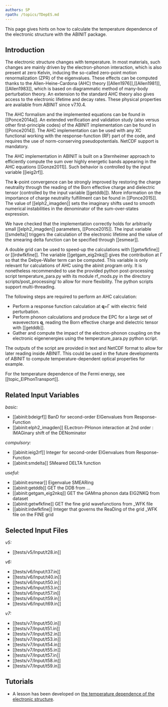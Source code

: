 ```yaml
---
authors: SP
rpath: /topics/TDepES.md
---
```

<!--
This file is automatically generated by mksite.py. All changes will be lost.
Change the input yaml files or the python code
-->

This page gives hints on how to calculate the temperature dependence of the electronic structure with the ABINIT package.

## Introduction

The electronic structure changes with temperature. In most materials, such
changes are mainly driven by the electron-phonon interaction, which is also
present at zero Kelvin, inducing the so-called zero-point motion
renormalization (ZPR) of the eigenvalues. These effects can be computed thanks
to the Allen-Heine-Cardona (AHC) theory
[[Allen1976]],[[Allen1981]],[[Allen1983]], which is based on diagrammatic
method of many-body perturbation theory. An extension to the standard AHC
theory also gives access to the electronic lifetime and decay rates. These
physical properties are available from ABINIT since v7.10.4.

The AHC formalism and the implemented equations can be found in
[[Ponce2014a]]. An extended verification and validation study (also versus
other first-principle codes) of the ABINIT implementation can be found in
[[Ponce2014]]. The AHC implementation can be used with any XC functional
working with the response-function (RF) part of the code, and requires the use
of norm-conserving pseudopotentials. NetCDF support is mandatory.

The AHC implementation in ABINIT is built on a Sternheimer approach to
efficiently compute the sum over highly energetic bands appearing in the AHC
equations [[Gonze2011]]. Such behavior is controlled by the input variable
[[ieig2rf]].

The **k**-point convergence can be strongly improved by restoring the charge
neutrality through the reading of the Born effective charge and dielectric
tensor (controlled by the input variable [[getddb]]). More information on the
importance of charge neutrality fulfillment can be found in [[Ponce2015]]. The
value of [[elph2_imagden]] sets the imaginary shifts used to smooth numerical
instabilities in the denominator of the sum-over-states expression.

We have checked that the implementation correctly holds for arbitrarily small
[[elph2_imagden]] parameters, [[Ponce2015]]. The input variable [[smdelta]]
triggers the calculation of the electronic lifetime and the value of the
smearing delta function can be specified through [[esmear]].

A double grid can be used to speed-up the calculations with [[getwfkfine]] or
[[irdwfkfine]]. The variable [[getgam_eig2nkq]] gives the contribution at Γ so
that the Debye-Waller term can be computed. This variable is only relevant for
calculations of AHC using the abinit program only. It is nonetheless
recommended to use the provided python post-processing script
temperature_para.py with its module rf_mods.py in the directory
scripts/post_processing/ to allow for more flexibility. The python scripts
support multi-threading.

The following steps are required to perform an AHC calculation:

* Perform a response function calculation at **q**=Γ with electric field perturbation.
* Perform phonon calculations and produce the EPC for a large set of wavevectors **q**, reading the Born effective charge and dielectric tensor with [[getddb]].
* Gather and compute the impact of the electron-phonon coupling on the electronic eigenenergies using the temperature_para.py python script.

The outputs of the script are provided in text and NetCDF format to allow for
later reading inside ABINIT. This could be used in the future developments of
ABINIT to compute temperature-dependent optical properties for example.

For the temperature dependence of the Fermi energy, see
[[topic_ElPhonTransport]].



## Related Input Variables

*basic:*

- [[abinit:bdeigrf]]  BanD for second-order EIGenvalues from Response-Function
- [[abinit:elph2_imagden]]  ELectron-PHonon interaction at 2nd order : IMAGinary shift of the DENominator
 
*compulsory:*

- [[abinit:ieig2rf]]  Integer for second-order EIGenvalues from Response-Function
- [[abinit:smdelta]]  SMeared DELTA function
 
*useful:*

- [[abinit:esmear]]  Eigenvalue SMEARing
- [[abinit:getddb]]  GET the DDB from ...
- [[abinit:getgam_eig2nkq]]  GET the GAMma phonon data EIG2NKQ from dataset
- [[abinit:getwfkfine]]  GET the fine grid wavefunctions from _WFK file
- [[abinit:irdwfkfine]]  Integer that governs the ReaDing of the grid _WFK file on the FINE grid
 

## Selected Input Files

*v5:*

- [[tests/v5/Input/t28.in]]
 
*v6:*

- [[tests/v6/Input/t37.in]]
- [[tests/v6/Input/t40.in]]
- [[tests/v6/Input/t50.in]]
- [[tests/v6/Input/t53.in]]
- [[tests/v6/Input/t57.in]]
- [[tests/v6/Input/t59.in]]
- [[tests/v6/Input/t69.in]]
 
*v7:*

- [[tests/v7/Input/t50.in]]
- [[tests/v7/Input/t51.in]]
- [[tests/v7/Input/t52.in]]
- [[tests/v7/Input/t53.in]]
- [[tests/v7/Input/t54.in]]
- [[tests/v7/Input/t55.in]]
- [[tests/v7/Input/t57.in]]
- [[tests/v7/Input/t58.in]]
- [[tests/v7/Input/t59.in]]
 

## Tutorials

* A lesson has been developed on [ the temperature dependence of the electronic structure](../../tutorial/generated_files/lesson_tdepes.html).

